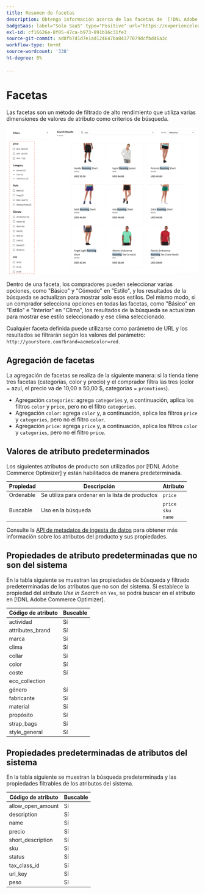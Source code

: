 ```yaml
---
title: Resumen de facetas
description: Obtenga información acerca de las facetas de  [!DNL Adobe Commerce Optimizer]  y cómo mejoran los resultados de búsqueda.
badgeSaas: label="Solo SaaS" type="Positive" url="https://experienceleague.adobe.com/en/docs/commerce/user-guides/product-solutions" tooltip="Solo se aplica a los proyectos de Adobe Commerce as a Cloud Service y Adobe Commerce Optimizer (infraestructura de SaaS administrada por Adobe)."
exl-id: cf16626e-8f85-47ca-b973-891b16c31fe3
source-git-commit: ad8fb7d1d7e1ad124647ba84377079dcfbd46a3c
workflow-type: tm+mt
source-wordcount: '338'
ht-degree: 0%

---
```


# Facetas

Las facetas son un método de filtrado de alto rendimiento que utiliza varias dimensiones de valores de atributo como criterios de búsqueda.

![Resultados de búsqueda filtrados](../../assets/storefront-search-results-run.png)

Dentro de una faceta, los compradores pueden seleccionar varias opciones, como &quot;Básico&quot; y &quot;Cómodo&quot; en &quot;Estilo&quot;, y los resultados de la búsqueda se actualizan para mostrar solo esos estilos. Del mismo modo, si un comprador selecciona opciones en todas las facetas, como &quot;Básico&quot; en &quot;Estilo&quot; e &quot;Interior&quot; en &quot;Clima&quot;, los resultados de la búsqueda se actualizan para mostrar ese estilo seleccionado y ese clima seleccionado.

Cualquier faceta definida puede utilizarse como parámetro de URL y los resultados se filtrarán según los valores del parámetro: `http://yourstore.com?brand=acme&color=red`.

## Agregación de facetas

La agregación de facetas se realiza de la siguiente manera: si la tienda tiene tres facetas (categorías, color y precio) y el comprador filtra las tres (color = azul, el precio va de 10,00 a 50,00 $, categorías = `promotions`).

- Agregación `categories`: agrega `categories` y, a continuación, aplica los filtros `color` y `price`, pero no el filtro `categories`.
- Agregación `color`: agrega `color` y, a continuación, aplica los filtros `price` y `categories`, pero no el filtro `color`.
- Agregación `price`: agrega `price` y, a continuación, aplica los filtros `color` y `categories`, pero no el filtro `price`.

## Valores de atributo predeterminados

Los siguientes atributos de producto son utilizados por [!DNL Adobe Commerce Optimizer] y están habilitados de manera predeterminada.

| Propiedad | Descripción | Atributo |
|---|---|---|
| Ordenable | Se utiliza para ordenar en la lista de productos | `price` |
| Buscable | Uso en la búsqueda | `price` <br />`sku`<br />`name` |

Consulte la [API de metadatos de ingesta de datos](https://developer.adobe.com/commerce/services/optimizer/data-ingestion/#metadata) para obtener más información sobre los atributos del producto y sus propiedades.

## Propiedades de atributo predeterminadas que no son del sistema

En la tabla siguiente se muestran las propiedades de búsqueda y filtrado predeterminadas de los atributos que no son del sistema. Si establece la propiedad del atributo *Use in Search* en `Yes`, se podrá buscar en el atributo en [!DNL Adobe Commerce Optimizer].

| Código de atributo | Buscable |
|--- |--- |
| actividad | Sí |
| attributes_brand | Sí |
| marca | Sí |
| clima | Sí |
| collar | Sí |
| color | Sí |
| coste | Sí |
| eco_collection |
| género | Sí |
| fabricante | Sí |
| material | Sí |
| propósito | Sí |
| strap_bags | Sí |
| style_general | Sí |

## Propiedades predeterminadas de atributos del sistema

En la tabla siguiente se muestran la búsqueda predeterminada y las propiedades filtrables de los atributos del sistema.

| Código de atributo | Buscable |
|--- |--- |
| allow_open_amount | Sí |
| description | Sí |
| name | Sí |
| precio | Sí |
| short_description | Sí |
| sku | Sí |
| status | Sí |
| tax_class_id | Sí |
| url_key | Sí |
| peso | Sí |
